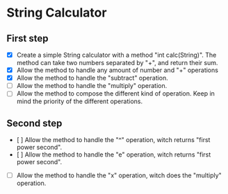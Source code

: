 String Calculator
=================

First step
----------
* [X] Create a simple String calculator with a method "int calc(String)". The method can take two numbers separated by "+", and return their sum.
* [X] Allow the method to handle any amount of number and "+" operations
* [X] Allow the method to handle the "subtract" operation.
* [ ] Allow the method to handle the "multiply" operation.
* [ ] Allow the method to compose the different kind of operation. Keep in mind the priority of the different operations.

Second step
-----------
* [ ] Allow the method to handle the "^" operation, witch returns "first power second".
* [ ] Allow the method to handle the "e" operation, witch returns "first power second".
* [ ] Allow the method to handle the "x" operation, witch does the "multiply" operation.